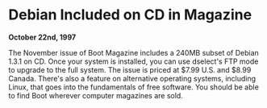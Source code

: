 
Debian Included on CD in Magazine
=================================


**October 22nd, 1997**


The November issue of Boot Magazine includes a 240MB subset of Debian 1.3.1
on CD. Once your system is installed, you can use dselect's FTP mode to
upgrade to the full system. The issue is priced at $7.99 U.S. and $8.99
Canada. There's also a feature on alternative operating systems, including
Linux, that goes into the fundamentals of free software.
You should be able to find Boot wherever computer magazines are sold.

